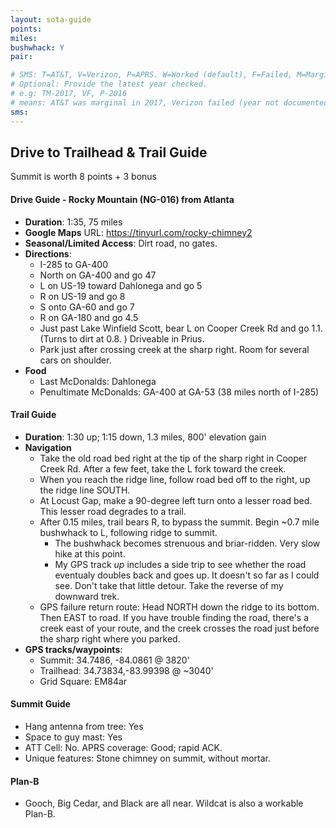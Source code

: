 ```yaml
---
layout: sota-guide
points: 
miles: 
bushwhack: Y
pair: 

# SMS: T=AT&T, V=Verizon, P=APRS. W=Worked (default), F=Failed, M=Marginal (some failed).
# Optional: Provide the latest year checked.
# e.g: TM-2017, VF, P-2016
# means: AT&T was marginal in 2017, Verizon failed (year not documented), APRS OK in 2016.
sms: 
---
```

Drive to Trailhead & Trail Guide
--------------------------------------------------------
Summit is worth 8 points + 3 bonus

#### Drive Guide - Rocky Mountain (NG-016) from Atlanta

* **Duration**: 1:35, 75 miles
* **Google Maps** URL: https://tinyurl.com/rocky-chimney2
* **Seasonal/Limited Access**: Dirt road, no gates.
* **Directions**:
    * I-285 to GA-400
    * North on GA-400 and go 47
    * L on US-19 toward Dahlonega and go 5
    * R on US-19 and go 8
    * S onto GA-60 and go 7
    * R on GA-180 and go 4.5
    * Just past Lake Winfield Scott, bear L on Cooper Creek Rd and go 1.1. (Turns to dirt at 0.8. ) Driveable in Prius.
    * Park just after crossing creek at the sharp right. Room for several cars on shoulder.
* **Food**
    * Last McDonalds: Dahlonega
    * Penultimate McDonalds: GA-400 at GA-53 (38 miles north of I-285)

#### Trail Guide

* **Duration**: 1:30 up; 1:15 down, 1.3 miles, 800' elevation gain
* **Navigation**
    * Take the old road bed right at the tip of the sharp right in Cooper Creek Rd. After a few feet, take the L fork toward the creek. 
    * When you reach the ridge line, follow road bed off to the right, up the ridge line SOUTH.  
    * At Locust Gap, make a 90-degree left turn onto a lesser road bed.  This lesser road degrades to a trail. 
    * After 0.15 miles, trail bears R, to bypass the summit. Begin ~0.7 mile bushwhack to L, following ridge to summit. 
      * The bushwhack becomes strenuous and briar-ridden. Very slow hike at this point.
      * My GPS track *up* includes a side trip to see whether the road eventualy doubles back and goes up.  It doesn't so far as I could see. Don't take that little detour. Take the reverse of my downward trek.
    * GPS failure return route: Head NORTH down the ridge to its bottom. Then EAST to road. If you have trouble finding the road, there's a creek east of your route, and the creek crosses the road just before the sharp right where you parked.
* **GPS tracks/waypoints**:
    * Summit: 34.7486, -84.0861 @ 3820'
    * Trailhead: 34.73834,-83.99398 @ ~3040'
    * Grid Square: EM84ar

#### Summit Guide

* Hang antenna from tree: Yes
* Space to guy mast: Yes
* ATT Cell: No. APRS coverage: Good; rapid ACK.
* Unique features: Stone chimney on summit, without mortar.

#### Plan-B

* Gooch, Big Cedar, and Black are all near.  Wildcat is also a workable Plan-B.